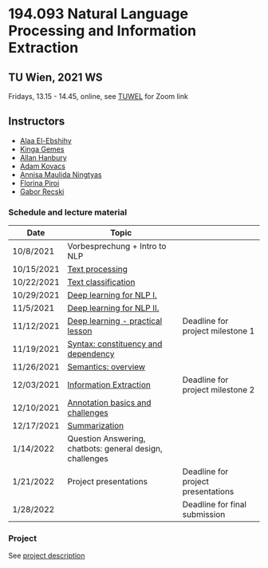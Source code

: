 # 194.093 Natural Language Processing and Information Extraction 
## TU Wien, 2021 WS

Fridays, 13.15 - 14.45, online, see [TUWEL](https://tuwel.tuwien.ac.at/course/view.php?idnumber=194093-2021W) for Zoom link

## Instructors

- [Alaa El-Ebshihy](https://tiss.tuwien.ac.at/person/334096.html)
- [Kinga Gemes](https://tiss.tuwien.ac.at/person/341880.html)
- [Allan Hanbury](https://tiss.tuwien.ac.at/person/48222.html)
- [Adam Kovacs](https://tiss.tuwien.ac.at/person/341881.html)
- [Annisa Maulida Ningtyas](https://tiss.tuwien.ac.at/person/332450.html)
- [Florina Piroi](https://tiss.tuwien.ac.at/person/239780.html)
- [Gabor Recski](https://tiss.tuwien.ac.at/person/336863.html)


### Schedule and lecture material

Date|Topic| |
----|-----|--|
10/8/2021 | Vorbesprechung + Intro to NLP | |
10/15/2021 | [Text processing](lectures/01_Text_processing) | |
10/22/2021 | [Text classification](lectures/02_Text_classification) | |
10/29/2021 | [Deep learning for NLP I.](lectures/03_DL_NLP)| |
11/5/2021 | [Deep learning for NLP II.](lectures/04_DL_NLP)| |
11/12/2021 | [Deep learning - practical lesson](lectures/05_DL_PR) | Deadline for project milestone 1|
11/19/2021 | [Syntax: constituency and dependency](lectures/06_Syntax) | |
11/26/2021 | [Semantics: overview](lectures/07_Semantics) | |
12/03/2021 | [Information Extraction](lectures/08_Information_Extraction) | Deadline for project milestone 2|
12/10/2021 | [Annotation basics and challenges](lectures/09_Annotation) | |
12/17/2021 | [Summarization](lectures/10_Summarization) | |
1/14/2022 | Question Answering, chatbots: general design, challenges| |
1/21/2022 | Project presentations | Deadline for project presentations |
1/28/2022 | | Deadline for final submission |


### Project

See [project description](project/NLP_IE2021_Exercise.pdf)

